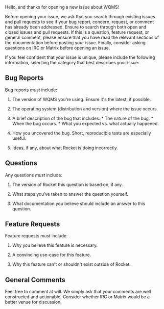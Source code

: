 Hello, and thanks for opening a new issue about WQMS!

Before opening your issue, we ask that you search through existing issues and
pull requests to see if your bug report, concern, request, or comment has
already been addressed. Ensure to search through both open and closed issues and
pull requests. If this is a question, feature request, or general comment,
please ensure that you have read the relevant sections of the documentation
before posting your issue. Finally, consider asking questions on IRC or Matrix
before opening an issue.

If you feel confident that your issue is unique, please include the following
information, selecting the category that best describes your issue:

## Bug Reports

Bug reports _must_ include:

  1. The version of WQMS you're using. Ensure it's the latest, if possible.

  2. The operating system (distribution and version) where the issue occurs.

  3. A brief description of the bug that includes:
    * The nature of the bug.
    * When the bug occurs.
    * What you expected vs. what actually happened.

  4. How you uncovered the bug. Short, reproducible tests are especially useful.

  5. Ideas, if any, about what Rocket is doing incorrectly.

## Questions

Any questions _must_ include:

  1. The version of Rocket this question is based on, if any.

  2. What steps you've taken to answer the question yourself.

  3. What documentation you believe should include an answer to this question.

## Feature Requests

Feature requests _must_ include:

  1. Why you believe this feature is necessary.

  2. A convincing use-case for this feature.

  3. Why this feature can't or shouldn't exist outside of Rocket.

## General Comments

Feel free to comment at will. We simply ask that your comments are well
constructed and actionable. Consider whether IRC or Matrix would be a better
venue for discussion.
